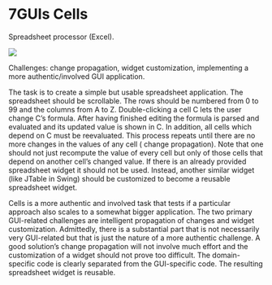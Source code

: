 # 7GUIs Cells

<!-- aui:example 7guis -->
Spreadsheet processor (Excel).

![](imgs/wankfdnfkjma.webp)

Challenges: change propagation, widget customization, implementing a more authentic/involved GUI application.

The task is to create a simple but usable spreadsheet application. The spreadsheet should be scrollable. The rows should
be numbered from 0 to 99 and the columns from A to Z. Double-clicking a cell C lets the user change C’s formula. After
having finished editing the formula is parsed and evaluated and its updated value is shown in C. In addition, all cells
which depend on C must be reevaluated. This process repeats until there are no more changes in the values of any cell (
change propagation). Note that one should not just recompute the value of every cell but only of those cells that depend
on another cell’s changed value. If there is an already provided spreadsheet widget it should not be used. Instead,
another similar widget (like JTable in Swing) should be customized to become a reusable spreadsheet widget.

Cells is a more authentic and involved task that tests if a particular approach also scales to a somewhat bigger
application. The two primary GUI-related challenges are intelligent propagation of changes and widget customization.
Admittedly, there is a substantial part that is not necessarily very GUI-related but that is just the nature of a more
authentic challenge. A good solution’s change propagation will not involve much effort and the customization of a widget
should not prove too difficult. The domain-specific code is clearly separated from the GUI-specific code. The resulting
spreadsheet widget is reusable.